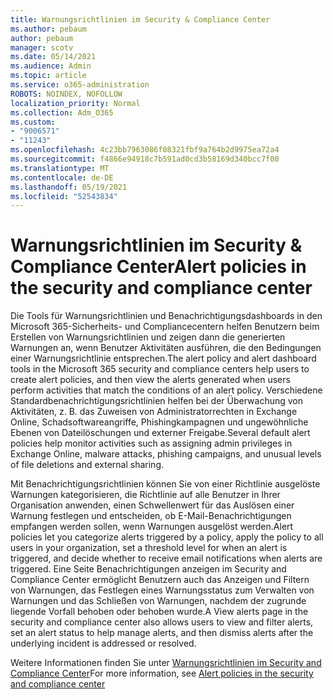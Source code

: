 ```yaml
---
title: Warnungsrichtlinien im Security & Compliance Center
ms.author: pebaum
author: pebaum
manager: scotv
ms.date: 05/14/2021
ms.audience: Admin
ms.topic: article
ms.service: o365-administration
ROBOTS: NOINDEX, NOFOLLOW
localization_priority: Normal
ms.collection: Adm_O365
ms.custom:
- "9006571"
- "11243"
ms.openlocfilehash: 4c23bb7963086f08321fbf9a764b2d9975ea72a4
ms.sourcegitcommit: f4866e94918c7b591ad0cd3b58169d340bcc7f00
ms.translationtype: MT
ms.contentlocale: de-DE
ms.lasthandoff: 05/19/2021
ms.locfileid: "52543834"
---
```

# <a name="alert-policies-in-the-security-and-compliance-center"></a><span data-ttu-id="6085e-102">Warnungsrichtlinien im Security & Compliance Center</span><span class="sxs-lookup"><span data-stu-id="6085e-102">Alert policies in the security and compliance center</span></span>

<span data-ttu-id="6085e-103">Die Tools für Warnungsrichtlinien und Benachrichtigungsdashboards in den Microsoft 365-Sicherheits- und Compliancecentern helfen Benutzern beim Erstellen von Warnungsrichtlinien und zeigen dann die generierten Warnungen an, wenn Benutzer Aktivitäten ausführen, die den Bedingungen einer Warnungsrichtlinie entsprechen.</span><span class="sxs-lookup"><span data-stu-id="6085e-103">The alert policy and alert dashboard tools in the Microsoft 365 security and compliance centers help users to create alert policies, and then view the alerts generated when users perform activities that match the conditions of an alert policy.</span></span> <span data-ttu-id="6085e-104">Verschiedene Standardbenachrichtigungsrichtlinien helfen bei der Überwachung von Aktivitäten, z. B. das Zuweisen von Administratorrechten in Exchange Online, Schadsoftwareangriffe, Phishingkampagnen und ungewöhnliche Ebenen von Dateilöschungen und externer Freigabe.</span><span class="sxs-lookup"><span data-stu-id="6085e-104">Several default alert policies help monitor activities such as assigning admin privileges in Exchange Online, malware attacks, phishing campaigns, and unusual levels of file deletions and external sharing.</span></span>

<span data-ttu-id="6085e-105">Mit Benachrichtigungsrichtlinien können Sie von einer Richtlinie ausgelöste Warnungen kategorisieren, die Richtlinie auf alle Benutzer in Ihrer Organisation anwenden, einen Schwellenwert für das Auslösen einer Warnung festlegen und entscheiden, ob E-Mail-Benachrichtigungen empfangen werden sollen, wenn Warnungen ausgelöst werden.</span><span class="sxs-lookup"><span data-stu-id="6085e-105">Alert policies let you categorize alerts triggered by a policy, apply the policy to all users in your organization, set a threshold level for when an alert is triggered, and decide whether to receive email notifications when alerts are triggered.</span></span> <span data-ttu-id="6085e-106">Eine Seite Benachrichtigungen anzeigen im Security and Compliance Center ermöglicht Benutzern auch das Anzeigen und Filtern von Warnungen, das Festlegen eines Warnungsstatus zum Verwalten von Warnungen und das Schließen von Warnungen, nachdem der zugrunde liegende Vorfall behoben oder behoben wurde.</span><span class="sxs-lookup"><span data-stu-id="6085e-106">A View alerts page in the security and compliance center also allows users to view and filter alerts, set an alert status to help manage alerts, and then dismiss alerts after the underlying incident is addressed or resolved.</span></span>

<span data-ttu-id="6085e-107">Weitere Informationen finden Sie unter [Warnungsrichtlinien im Security and Compliance Center](/microsoft-365/compliance/alert-policies)</span><span class="sxs-lookup"><span data-stu-id="6085e-107">For more information, see [Alert policies in the security and compliance center](/microsoft-365/compliance/alert-policies)</span></span>